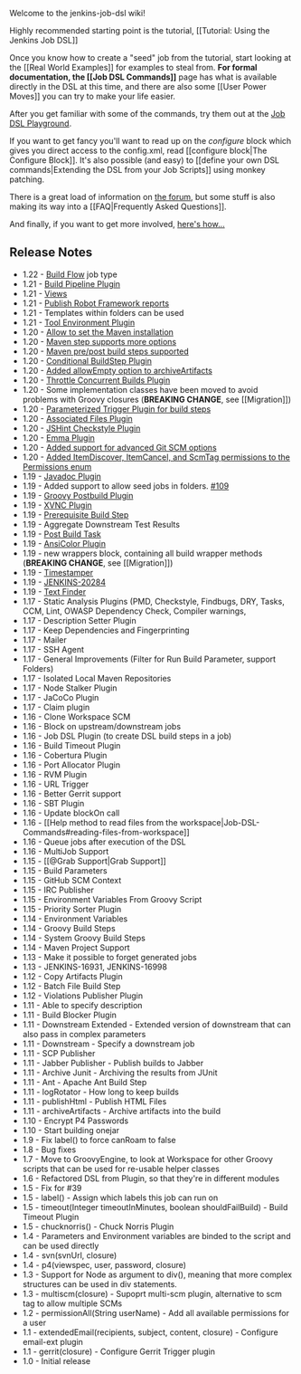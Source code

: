 Welcome to the jenkins-job-dsl wiki!

Highly recommended starting point is the tutorial, [[Tutorial: Using the Jenkins Job DSL]]

Once you know how to create a "seed" job from the tutorial, start looking at the [[Real World Examples]] for examples to steal from.  **For formal documentation, the [[Job DSL Commands]]** page has what is available directly in the DSL at this time, and there are also some [[User Power Moves]] you can try to make your life easier.

After you get familiar with some of the commands, try them out at the [Job DSL Playground](http://job-dsl.herokuapp.com/).

If you want to get fancy you'll want to read up on the _configure_ block which gives you direct access to the config.xml, read [[configure block|The Configure Block]]. It's also possible (and easy) to [[define your own DSL commands|Extending the DSL from your Job Scripts]] using monkey patching.

There is a great load of information on [the forum](https://groups.google.com/forum/#!forum/job-dsl-plugin), but some stuff is also making its way into a [[FAQ|Frequently Asked Questions]].

And finally, if you want to get more involved, [here's how...](https://github.com/jenkinsci/job-dsl-plugin/blob/master/CONTRIBUTING.md)

## Release Notes
* 1.22 - [Build Flow](https://wiki.jenkins-ci.org/display/JENKINS/Build+Flow+Plugin) job type
* 1.21 - [Build Pipeline Plugin](https://wiki.jenkins-ci.org/display/JENKINS/Build+Pipeline+Plugin)
* 1.21 - [Views](wiki/Job-DSL-Commands#wiki-view)
* 1.21 - [Publish Robot Framework reports](wiki/Job-reference#wiki-robot-framework-reports)
* 1.21 - Templates within folders can be used
* 1.21 - [Tool Environment Plugin](https://wiki.jenkins-ci.org/display/JENKINS/Tool+Environment+Plugin)
* 1.20 - [Allow to set the Maven installation](wiki/Job-reference#maven-installation)
* 1.20 - [Maven step supports more options](wiki/Job-reference#maven-1)
* 1.20 - [Maven pre/post build steps supported](wiki/Job-reference#maven-pre-and-post-build-steps)
* 1.20 - [Conditional BuildStep Plugin](https://wiki.jenkins-ci.org/display/JENKINS/Conditional+BuildStep+Plugin)
* 1.20 - [Added allowEmpty option to archiveArtifacts](wiki/Job-reference#archive-artifacts)
* 1.20 - [Throttle Concurrent Builds Plugin](https://wiki.jenkins-ci.org/display/JENKINS/Throttle+Concurrent+Builds+Plugin)
* 1.20 - Some implementation classes have been moved to avoid problems with Groovy closures (**BREAKING CHANGE**, see [[Migration]])
* 1.20 - [Parameterized Trigger Plugin for build steps](https://wiki.jenkins-ci.org/display/JENKINS/Parameterized+Trigger+Plugin)
* 1.20 - [Associated Files Plugin](https://wiki.jenkins-ci.org/display/JENKINS/Associated+Files+Plugin)
* 1.20 - [JSHint Checkstyle Plugin](https://wiki.jenkins-ci.org/display/JENKINS/JSHint+Checkstyle+Plugin)
* 1.20 - [Emma Plugin](https://wiki.jenkins-ci.org/display/JENKINS/Emma+Plugin)
* 1.20 - [Added support for advanced Git SCM options](wiki/Job-reference#git)
* 1.20 - [Added ItemDiscover, ItemCancel, and ScmTag permissions to the Permissions enum](https://github.com/jenkinsci/job-dsl-plugin/pull/97)
* 1.19 - [Javadoc Plugin](https://wiki.jenkins-ci.org/display/JENKINS/Javadoc+Plugin)
* 1.19 - Added support to allow seed jobs in folders. [#109](https://github.com/jenkinsci/job-dsl-plugin/pull/109)
* 1.19 - [Groovy Postbuild Plugin](https://wiki.jenkins-ci.org/display/JENKINS/Groovy+Postbuild+Plugin)
* 1.19 - [XVNC Plugin](https://wiki.jenkins-ci.org/display/JENKINS/Xvnc+Plugin)
* 1.19 - [Prerequisite Build Step](https://wiki.jenkins-ci.org/display/JENKINS/Prerequisite+build+step+plugin)
* 1.19 - Aggregate Downstream Test Results
* 1.19 - [Post Build Task](https://wiki.jenkins-ci.org/display/JENKINS/Post+build+task)
* 1.19 - [AnsiColor Plugin](https://wiki.jenkins-ci.org/display/JENKINS/AnsiColor+Plugin)
* 1.19 - new wrappers block, containing all build wrapper methods (**BREAKING CHANGE**, see [[Migration]])
* 1.19 - [Timestamper](https://wiki.jenkins-ci.org/display/JENKINS/Timestamper)
* 1.19 - [JENKINS-20284](https://issues.jenkins-ci.org/browse/JENKINS-20284)
* 1.19 - [Text Finder](https://wiki.jenkins-ci.org/display/JENKINS/Text-finder+Plugin)
* 1.17 - Static Analysis Plugins (PMD, Checkstyle, Findbugs, DRY, Tasks, CCM, Lint, OWASP Dependency Check, Compiler warnings, 
* 1.17 - Description Setter Plugin
* 1.17 - Keep Dependencies and Fingerprinting
* 1.17 - Mailer
* 1.17 - SSH Agent
* 1.17 - General Improvements (Filter for Run Build Parameter, support Folders)
* 1.17 - Isolated Local Maven Repositories
* 1.17 - Node Stalker Plugin
* 1.17 - JaCoCo Plugin
* 1.17 - Claim plugin
* 1.16 - Clone Workspace SCM
* 1.16 - Block on upstream/downstream jobs
* 1.16 - Job DSL Plugin (to create DSL build steps in a job)
* 1.16 - Build Timeout Plugin
* 1.16 - Cobertura Plugin
* 1.16 - Port Allocator Plugin
* 1.16 - RVM Plugin
* 1.16 - URL Trigger
* 1.16 - Better Gerrit support
* 1.16 - SBT Plugin
* 1.16 - Update blockOn call
* 1.16 - [[Help method to read files from the workspace|Job-DSL-Commands#reading-files-from-workspace]]
* 1.16 - Queue jobs after execution of the DSL
* 1.16 - MultiJob Support
* 1.15 - [[@Grab Support|Grab Support]]
* 1.15 - Build Parameters
* 1.15 - GitHub SCM Context
* 1.15 - IRC Publisher
* 1.15 - Environment Variables From Groovy Script
* 1.15 - Priority Sorter Plugin
* 1.14 - Environment Variables
* 1.14 - Groovy Build Steps
* 1.14 - System Groovy Build Steps
* 1.14 - Maven Project Support
* 1.13 - Make it possible to forget generated jobs
* 1.13 - JENKINS-16931, JENKINS-16998
* 1.12 - Copy Artifacts Plugin
* 1.12 - Batch File Build Step
* 1.12 - Violations Publisher Plugin
* 1.11 - Able to specify description
* 1.11 - Build Blocker Plugin
* 1.11 - Downstream Extended - Extended version of downstream that can also pass in complex parameters
* 1.11 - Downstream - Specify a downstream job
* 1.11 - SCP Publisher
* 1.11 - Jabber Publisher - Publish builds to Jabber
* 1.11 - Archive Junit - Archiving the results from JUnit
* 1.11 - Ant - Apache Ant Build Step
* 1.11 - logRotator - How long to keep builds
* 1.11 - publishHtml - Publish HTML Files
* 1.11 - archiveArtifacts - Archive artifacts into the build
* 1.10 - Encrypt P4 Passwords
* 1.10 - Start building onejar
* 1.9 - Fix label() to force canRoam to false
* 1.8 - Bug fixes
* 1.7 - Move to GroovyEngine, to look at Workspace for other Groovy scripts that can be used for re-usable helper classes
* 1.6 - Refactored DSL from Plugin, so that they're in different modules
* 1.5 - Fix for #39
* 1.5 - label() - Assign which labels this job can run on
* 1.5 - timeout(Integer timeoutInMinutes, boolean shouldFailBuild) - Build Timeout Plugin
* 1.5 - chucknorris() - Chuck Norris Plugin
* 1.4 - Parameters and Environment variables are binded to the script and can be used directly
* 1.4 - svn(svnUrl, closure)
* 1.4 - p4(viewspec, user, password, closure)
* 1.3 - Support for Node as argument to div(), meaning that more complex structures can be used in div statements.
* 1.3 - multiscm(closure) - Supoprt multi-scm plugin, alternative to scm tag to allow multiple SCMs
* 1.2 - permissionAll(String userName) - Add all available permissions for a user
* 1.1 - extendedEmail(recipients, subject, content, closure) - Configure email-ext plugin
* 1.1 - gerrit(closure) - Configure Gerrit Trigger plugin
* 1.0 - Initial release